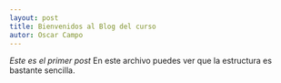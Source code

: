 ```yaml
---
layout: post
title: Bienvenidos al Blog del curso
autor: Oscar Campo
---
```



*Este es el primer post* 
En este archivo puedes ver que la estructura es bastante sencilla.
